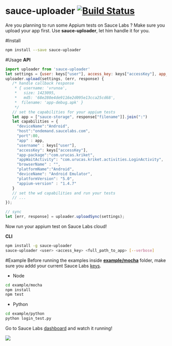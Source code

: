 # sauce-uploader [![Build Status](https://travis-ci.org/Urucas/sauce-uploader.svg)](https://travis-ci.org/Urucas/sauce-updaloder)

Are you planning to run some Appium tests on Sauce Labs ?
Make sure you upload your app first. Use **sauce-uploader**, let him handle it for you.

#Install
```bash
npm install --save sauce-uploader
```

#Usage
**API**
```javascript
import uploader from 'sauce-uploader'
let settings = {user: keys["user"], access_key: keys["accessKey"], app_path: "full_path_to_app"}
uploader.upload(settings, (err, response) {
   /* handle callback response
    * { username: 'vrunoa',
    *   size: 1423095,
    *   md5: '68e280e4de9116e2d095e13cca25cd68',
    *  filename: 'app-debug.apk' }
    */
   // set the capabilities for your appium tests
   let app = ["sauce-storage", response["filename"]].join(":")
   let capabilities = {
     "deviceName":"Android",
     "host":"ondemand.saucelabs.com",
     "port":80,
     "app" : app,
     "username" : keys["user"],
     "accessKey": keys["accessKey"],
     "app-package":"com.urucas.kriket",
     "appWaitActivity": "com.urucas.kriket.activities.LoginActivity",
     "browserName" : "",
     "platformName":"Android",
     "deviceName": "Android Emulator",
     "platformVersion": "5.0", 
     "appium-version" : "1.4.7"
   }
   // set the wd capabilities and run your tests
   // ...
});

// sync
let [err, response] = uploader.uploadSync(settings);
```

Now run your appium test on Sauce Labs cloud!

**CLI**
```bash
npm install -g sauce-uploader
sauce-uploader <user> <access_key> <full_path_to_app> [--verbose]
```

#Example
Before running the examples inside **[example/mocha](https://github.com/Urucas/sauce-uploader/tree/master/example/mocha)** folder, make sure you addd your current Sauce Labs [keys](https://docs.saucelabs.com/reference/rest-api/).

* Node
```bash
cd example/mocha
npm install
npm test
```

* Python
```bash
cd example/python
python login_test.py
```

Go to Sauce Labs [dashboard](https://saucelabs.com/beta/dashboard/tests) and watch it running!

<img src="https://raw.githubusercontent.com/Urucas/sauce-uploader/master/screen.png" />
